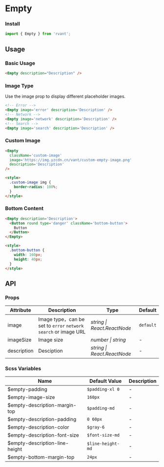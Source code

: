 # Empty

### Install

```js
import { Empty } from 'rvant';
```

## Usage

### Basic Usage

```html
<Empty description="Description" />
```

### Image Type

Use the image prop to display different placeholder images.

```html
<!-- Error -->
<Empty image='error' description='Description' />
<!-- Network -->
<Empty image='network' description='Description' />
<!-- Search -->
<Empty image='search' description='Description' />
```

### Custom Image

```html
<Empty
  className='custom-image'
  image='https://img.yzcdn.cn/vant/custom-empty-image.png'
  description='Description'
/>

<style>
  .custom-image img {
    border-radius: 100%;
  }
</style>
```

### Bottom Content

```html
<Empty description='Description'>
  <Button round type='danger' className='bottom-button'>
    Button
  </Button>
</Empty>

<style>
  .bottom-button {
    width: 160px;
    height: 40px;
  }
</style>
```

## API

### Props

| Attribute   | Description                                                       | Type                        | Default   |
| ----------- | ----------------------------------------------------------------- | --------------------------- | --------- |
| image       | Image type，can be set to `error` `network` `search` or image URL | _string \| React.ReactNode_ | `default` |
| imageSize   | Image size                                                        | _number \| string_          | -         |
| description | Desciption                                                        | _string \| React.ReactNode_ | -         |

### Scss Variables

| Name                           | Default Value     | Description |
| ------------------------------ | ----------------- | ----------- |
| $empty-padding                 | `$padding-xl 0`   | -           |
| $empty-image-size              | `160px`           | -           |
| $empty-description-margin-top  | `$padding-md`     | -           |
| $empty-description-padding     | `0 60px`          | -           |
| $empty-description-color       | `$gray-6`         | -           |
| $empty-description-font-size   | `$font-size-md`   | -           |
| $empty-description-line-height | `$line-height-md` | -           |
| $empty-bottom-margin-top       | `24px`            | -           |
